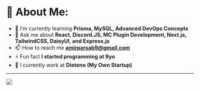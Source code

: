# 💫 About Me:
- 🌱 I’m currently learning **Prisma, MySQL, Advanced DevOps Concepts**
- 💬 Ask me about **React, Discord.JS, MC Plugin Development, Next.js, TailwindCSS, DaisyUI, and Express.js**
- 📫 How to reach me **amirparsab9@gmail.com**
- ⚡ Fun fact **I started programming at 9yo**
- 🏢 I currently work at **Dieteno (My Own Startup)**

---
![](https://github-readme-stats.vercel.app/api/top-langs/?username=amirparsadd&theme=dark&hide_border=true&include_all_commits=false&count_private=false&layout=compact)
